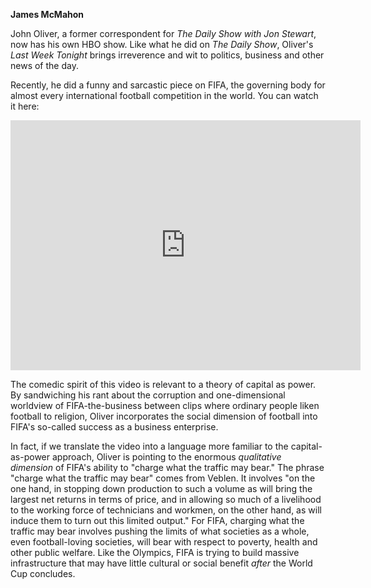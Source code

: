 <b>James McMahon</b>

John Oliver, a former correspondent for <em>The Daily Show with Jon Stewart</em>, now has his own HBO show. Like what he did on <em>The Daily Show</em>, Oliver's <em>Last Week Tonight</em> brings irreverence and wit to politics, business and other news of the day.

Recently, he did a funny and sarcastic piece on FIFA, the governing body for almost every international football competition in the world. You can watch it here:

<iframe src="https://www.youtube.com/embed/DlJEt2KU33I" width="560" height="400" frameborder="0" allowfullscreen="allowfullscreen"></iframe>

The comedic spirit of this video is relevant to a theory of capital as power. By sandwiching his rant about the corruption and one-dimensional worldview of FIFA-the-business between clips where ordinary people liken football to religion, Oliver incorporates the social dimension of football into FIFA's so-called success as a business enterprise.

In fact, if we translate the video into a language more familiar to the capital-as-power approach, Oliver is pointing to the enormous <em>qualitative dimension </em>of FIFA's ability to "charge what the traffic may bear." The phrase "charge what the traffic may bear" comes from Veblen. It involves "on the one hand, in stopping down production to such a volume as will bring the largest net returns in terms of price, and in allowing so much of a livelihood to the working force of technicians and workmen, on the other hand, as will induce them to turn out this limited output." For FIFA, charging what the traffic may bear involves pushing the limits of what societies as a whole, even football-loving societies, will bear with respect to poverty, health and other public welfare. Like the Olympics, FIFA is trying to build massive infrastructure that may have little cultural or social benefit <em>after </em>the World Cup concludes.

